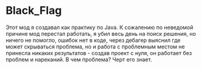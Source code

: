 # Black_Flag
Этот мод я создавал как практику по Java. К сожалению по неведомой причине мод перестал работать, я убил весь день на поиск решения, но ничего не помогло, ошибок нет в коде, через дебагер выяснил где может скрываться проблема, но и работа с проблемным местом не принесла никаких результатов - создав проект с нуля, он работает без проблем и нареканий. В чем проблема? Черт его знает.
